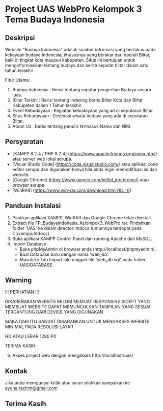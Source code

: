 # Project UAS WebPro Kelompok 3 Tema Budaya Indonesia


## Deskripsi
Website "Budaya Indonesia" adalah sumber informasi yang berfokus pada kekayaan budaya Indonesia, khususnya yang berakar dari daerah Blitar, baik di tingkat kota maupun kabupaten. Situs ini bertujuan untuk menginformasikan tentang budaya dan berita seputar blitar dalam satu tahun terakhir

Fitur Utama:

1. Budaya Indonesia : Berisi tentang seputar pengertian Budaya secara luas.
2. Blitar Terkini : Berisi tentang indexing berita Blitar Kota dan Blitar Kabupaten dalam 1 Tahun terakhir.
3. Event Kebudayaan : Kegiatan kebudayaan yang ad di seputaran Blitar.
4. Situs Kebudayaan : Destinasi wisata budaya yang ada di seputaran Blitar.
5. About Us : Berisi tentang penulis termasuk Nama dan NIM. 


## Persyaratan
- [XAMPP 8.2.4 / PHP 8.2.4] (https://www.apachefriends.org/index.html) atau server web lokal serupa.
- [Visual Studio Code] (https://code.visualstudio.com/) atau aplikasi code editor serupa dan digunakan hanya bila anda ingin memodifikasi isi dari website.
- [Google Chrome] (https://www.google.com/intl/id_id/chrome/) atau browser serupa.
- [WinRAR] (https://www.win-rar.com/download.html?&L=0) 


## Panduan Instalasi

1. Pastikan aplikasi XAMPP, WinRAR dan Google Chrome telah diinstall.
2. Extract file FP_BudayaIndonesia_Kelompok3_WebPro.rar. Pindahkan folder 'UAS' ke dalam directori htdocs (umumnya  terdapat pada C:/xampp/htdocs).
3. Buka aplikasi XAMPP Control Panel dan running Apache dan MySQL.
4. Import Database :
	- Buka phpMyAdmin di browser anda (http://localhost/phpmyadmin).
	- Buat Database baru dengan nama 'web_db'.
	- Masuk ke Tab Import lalu unggah file 'web_db.sql' pada folder UAS/DATABASE.


## Warning

!!! PERHATIAN !!!

DIKARENAKAN WEBSITE BELUM MEMUAT RESPONSIVE SCRIPT YANG
MEMBUAT WEBSITE DAPAT MEMUNCULKAN TAMPILAN YANG SESUAI
TERGANTUNG DARI DEVICE YANG DIGUNAKAN

MAKA DARI ITU SANGAT DISARANKAN
UNTUK MENGAKSES WEBSITE MINIMAL PADA RESOLUSI LAYAR

HD ATAU LEBAR 1280 PX

TERIMA KASIH


6. Akses project web dengan mengakses http://localhost/uas/

## Kontak

Jika anda mempunyai kritik atau saran silahkan sampaikan ke ayuna.rachim@gmail.com

## Terima Kasih
